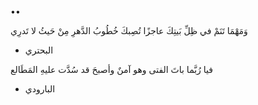 ••

وَمَهْمَا تَنَمْ في ظِلِّ بَيتِكَ عاجزًا 
تُصِبكَ خُطُوبُ الدَّهرِ مِنْ حَيثُ لا تَدرِي

- البحتري

فيا رُبَّما باتَ الفتى وهو آمنٌ
وأصبحَ قد سُدَّت عليهِ المَطَالع

- البارودي